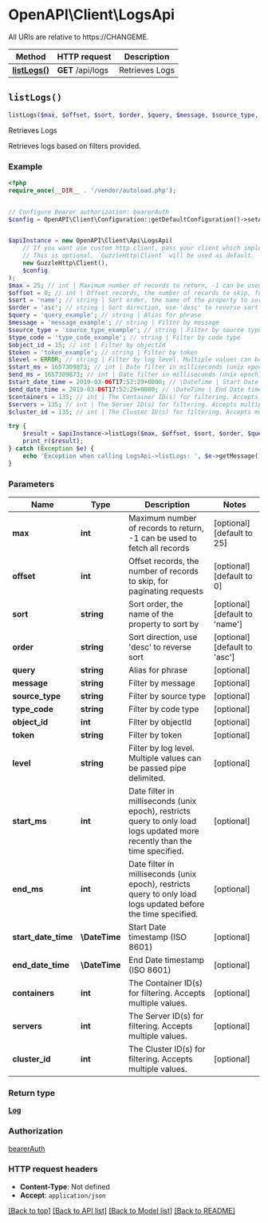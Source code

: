 # OpenAPI\Client\LogsApi

All URIs are relative to https://CHANGEME.

Method | HTTP request | Description
------------- | ------------- | -------------
[**listLogs()**](LogsApi.md#listLogs) | **GET** /api/logs | Retrieves Logs


## `listLogs()`

```php
listLogs($max, $offset, $sort, $order, $query, $message, $source_type, $type_code, $object_id, $token, $level, $start_ms, $end_ms, $start_date_time, $end_date_time, $containers, $servers, $cluster_id): Log
```

Retrieves Logs

Retrieves logs based on filters provided.

### Example

```php
<?php
require_once(__DIR__ . '/vendor/autoload.php');


// Configure Bearer authorization: bearerAuth
$config = OpenAPI\Client\Configuration::getDefaultConfiguration()->setAccessToken('YOUR_ACCESS_TOKEN');


$apiInstance = new OpenAPI\Client\Api\LogsApi(
    // If you want use custom http client, pass your client which implements `GuzzleHttp\ClientInterface`.
    // This is optional, `GuzzleHttp\Client` will be used as default.
    new GuzzleHttp\Client(),
    $config
);
$max = 25; // int | Maximum number of records to return, -1 can be used to fetch all records
$offset = 0; // int | Offset records, the number of records to skip, for paginating requests
$sort = 'name'; // string | Sort order, the name of the property to sort by
$order = 'asc'; // string | Sort direction, use 'desc' to reverse sort
$query = 'query_example'; // string | Alias for phrase
$message = 'message_example'; // string | Filter by message
$source_type = 'source_type_example'; // string | Filter by source type
$type_code = 'type_code_example'; // string | Filter by code type
$object_id = 15; // int | Filter by objectId
$token = 'token_example'; // string | Filter by token
$level = ERROR; // string | Filter by log level. Multiple values can be passed pipe delimited.
$start_ms = 1657309873; // int | Date filter in milliseconds (unix epoch), restricts query to only load logs updated more recently than the time specified.
$end_ms = 1657309873; // int | Date filter in milliseconds (unix epoch), restricts query to only load logs updated before the time specified.
$start_date_time = 2019-03-06T17:52:29+0000; // \DateTime | Start Date timestamp (ISO 8601)
$end_date_time = 2019-03-06T17:52:29+0000; // \DateTime | End Date timestamp (ISO 8601)
$containers = 135; // int | The Container ID(s) for filtering. Accepts multiple values.
$servers = 135; // int | The Server ID(s) for filtering. Accepts multiple values.
$cluster_id = 135; // int | The Cluster ID(s) for filtering. Accepts multiple values.

try {
    $result = $apiInstance->listLogs($max, $offset, $sort, $order, $query, $message, $source_type, $type_code, $object_id, $token, $level, $start_ms, $end_ms, $start_date_time, $end_date_time, $containers, $servers, $cluster_id);
    print_r($result);
} catch (Exception $e) {
    echo 'Exception when calling LogsApi->listLogs: ', $e->getMessage(), PHP_EOL;
}
```

### Parameters

Name | Type | Description  | Notes
------------- | ------------- | ------------- | -------------
 **max** | **int**| Maximum number of records to return, -1 can be used to fetch all records | [optional] [default to 25]
 **offset** | **int**| Offset records, the number of records to skip, for paginating requests | [optional] [default to 0]
 **sort** | **string**| Sort order, the name of the property to sort by | [optional] [default to &#39;name&#39;]
 **order** | **string**| Sort direction, use &#39;desc&#39; to reverse sort | [optional] [default to &#39;asc&#39;]
 **query** | **string**| Alias for phrase | [optional]
 **message** | **string**| Filter by message | [optional]
 **source_type** | **string**| Filter by source type | [optional]
 **type_code** | **string**| Filter by code type | [optional]
 **object_id** | **int**| Filter by objectId | [optional]
 **token** | **string**| Filter by token | [optional]
 **level** | **string**| Filter by log level. Multiple values can be passed pipe delimited. | [optional]
 **start_ms** | **int**| Date filter in milliseconds (unix epoch), restricts query to only load logs updated more recently than the time specified. | [optional]
 **end_ms** | **int**| Date filter in milliseconds (unix epoch), restricts query to only load logs updated before the time specified. | [optional]
 **start_date_time** | **\DateTime**| Start Date timestamp (ISO 8601) | [optional]
 **end_date_time** | **\DateTime**| End Date timestamp (ISO 8601) | [optional]
 **containers** | **int**| The Container ID(s) for filtering. Accepts multiple values. | [optional]
 **servers** | **int**| The Server ID(s) for filtering. Accepts multiple values. | [optional]
 **cluster_id** | **int**| The Cluster ID(s) for filtering. Accepts multiple values. | [optional]

### Return type

[**Log**](../Model/Log.md)

### Authorization

[bearerAuth](../../README.md#bearerAuth)

### HTTP request headers

- **Content-Type**: Not defined
- **Accept**: `application/json`

[[Back to top]](#) [[Back to API list]](../../README.md#endpoints)
[[Back to Model list]](../../README.md#models)
[[Back to README]](../../README.md)
